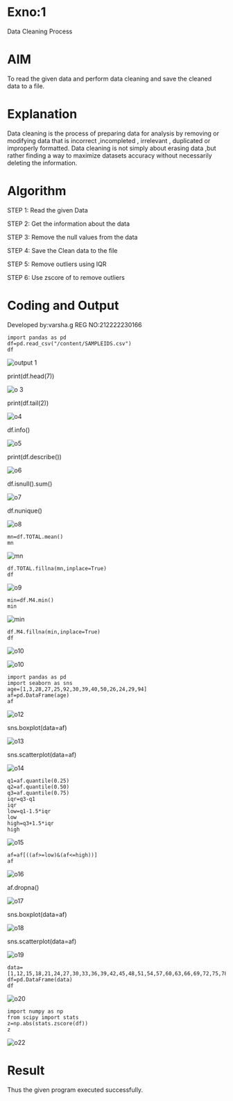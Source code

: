 # Exno:1
Data Cleaning Process

# AIM
To read the given data and perform data cleaning and save the cleaned data to a file.

# Explanation
Data cleaning is the process of preparing data for analysis by removing or modifying data that is incorrect ,incompleted , irrelevant , duplicated or improperly formatted. Data cleaning is not simply about erasing data ,but rather finding a way to maximize datasets accuracy without necessarily deleting the information.

# Algorithm
STEP 1: Read the given Data

STEP 2: Get the information about the data

STEP 3: Remove the null values from the data

STEP 4: Save the Clean data to the file

STEP 5: Remove outliers using IQR

STEP 6: Use zscore of to remove outliers

# Coding and Output

Developed by:varsha.g
REG NO:212222230166

```
import pandas as pd
df=pd.read_csv("/content/SAMPLEIDS.csv")
df
```

![output 1](https://github.com/chgeethika/ex-no1/assets/142209368/cc27d6cf-05b5-4b55-9c0a-2c03001688f9)

print(df.head(7))

![o 3](https://github.com/chgeethika/ex-no1/assets/142209368/ad269980-fb09-4705-991a-7076f0b28700)

print(df.tail(2))

![o4](https://github.com/chgeethika/ex-no1/assets/142209368/99c1ad9e-d98c-44a3-96a5-61a8622d6178)

df.info()

![o5](https://github.com/chgeethika/ex-no1/assets/142209368/811fbadb-3961-4c7d-b945-60ef2d52005c)

print(df.describe())

![o6](https://github.com/chgeethika/ex-no1/assets/142209368/0c207343-ef54-4b43-b547-1a5af544a062)

df.isnull().sum()

![o7](https://github.com/chgeethika/ex-no1/assets/142209368/87c68baa-7624-4e1a-971a-80c83eb61d90)

df.nunique()

![o8](https://github.com/chgeethika/ex-no1/assets/142209368/9d9493c9-6e0b-4ee6-89be-17cbd2e5e56d)

```
mn=df.TOTAL.mean()
mn
```

![mn](https://github.com/chgeethika/ex-no1/assets/142209368/37a126cd-8ea9-4c65-af75-2697bddd6a35)

```
df.TOTAL.fillna(mn,inplace=True)
df
```

![o9](https://github.com/chgeethika/ex-no1/assets/142209368/52bc6f65-7e58-4246-b74d-aaab99b4fb0d)

```
min=df.M4.min()
min
```
![min](https://github.com/chgeethika/ex-no1/assets/142209368/3571db1b-b18c-439e-814b-4ecc847615c4)

```
df.M4.fillna(min,inplace=True)
df
```

![o10](https://github.com/chgeethika/ex-no1/assets/142209368/193b4f4d-cb59-4493-bafe-2c3aebb9c503)

![o10](https://github.com/chgeethika/ex-no1/assets/142209368/5a0746c8-ed4d-4dc3-a67f-c6e9656ce551)

```
import pandas as pd
import seaborn as sns
age=[1,3,28,27,25,92,30,39,40,50,26,24,29,94]
af=pd.DataFrame(age)
af
```

![o12](https://github.com/chgeethika/ex-no1/assets/142209368/35531f01-5402-4cc1-991f-a07e62dacf48)

sns.boxplot(data=af)

![o13](https://github.com/chgeethika/ex-no1/assets/142209368/32e94065-fd93-4f9e-93ec-5f3894e955b4)


sns.scatterplot(data=af)

![o14](https://github.com/chgeethika/ex-no1/assets/142209368/3d0adb77-0703-44c3-9261-f74cb1f0b920)

```
q1=af.quantile(0.25)
q2=af.quantile(0.50)
q3=af.quantile(0.75)
iqr=q3-q1
iqr
low=q1-1.5*iqr
low
high=q3+1.5*iqr
high
```

![o15](https://github.com/chgeethika/ex-no1/assets/142209368/225a452e-83d4-4210-8748-e8add5b925e1)

```
af=af[((af>=low)&(af<=high))]
af
```

![o16](https://github.com/chgeethika/ex-no1/assets/142209368/49056f63-9937-4109-a285-8c4388441f46)

af.dropna()

![o17](https://github.com/chgeethika/ex-no1/assets/142209368/466a854d-4b2f-43c8-85f8-ac94ad6e38d5)

sns.boxplot(data=af)

![o18](https://github.com/chgeethika/ex-no1/assets/142209368/7b62062c-59cc-4789-bbcf-5e4fd63c0b53)


sns.scatterplot(data=af)

![o19](https://github.com/chgeethika/ex-no1/assets/142209368/d294460b-cd0a-4f8e-8ea7-495169adb75c)

```
data=[1,12,15,18,21,24,27,30,33,36,39,42,45,48,51,54,57,60,63,66,69,72,75,78,81,84,87,90,93,96,99,102,105]
df=pd.DataFrame(data)
df
```

![o20](https://github.com/chgeethika/ex-no1/assets/142209368/bff14676-97ae-4ebd-9897-89d9e8a3bc87)

```
import numpy as np
from scipy import stats
z=np.abs(stats.zscore(df))
z
```

![o22](https://github.com/chgeethika/ex-no1/assets/142209368/9a5242a4-f1c6-4ffa-96b1-fa68c0aa81ab)

# Result
Thus the given program executed successfully.
